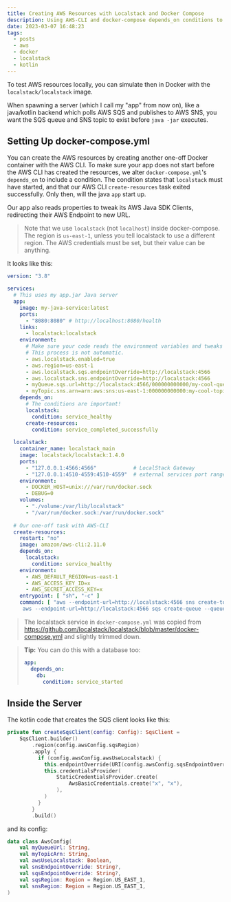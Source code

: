 ```yaml
---
title: Creating AWS Resources with Localstack and Docker Compose
description: Using AWS-CLI and docker-compose depends_on conditions to prepare the system for a server
date: 2023-03-07 16:48:23
tags:
  - posts
  - aws
  - docker
  - localstack
  - kotlin
---
```


To test AWS resources locally, you can simulate then in Docker with the `localstack/localstack` image.

When spawning a server (which I call my "app" from now on), like a java/kotlin backend which polls AWS SQS and publishes to AWS SNS,
you want the SQS queue and SNS topic to exist before `java -jar` executes.

## Setting Up docker-compose.yml

You can create the AWS resources by creating another one-off Docker container with the AWS CLI.
To make sure your app does not start before the AWS CLI has created the resources,
we alter `docker-compose.yml`'s `depends_on` to include a condition.
The condition states that `localstack` must have started, and that our AWS CLI `create-resources` task exited successfully.
Only then, will the java `app` start up.

Our app also reads properties to tweak its AWS Java SDK Clients, redirecting their
AWS Endpoint to new URL.

> Note that we use `localstack` (not `localhost`) inside docker-compose.
> The region is `us-east-1`, unless you tell localstack to use a different region.
> The AWS credentials must be set, but their value can be anything.

It looks like this:
```yaml
version: "3.8"

services:
  # This uses my app.jar Java server
  app:
    image: my-java-service:latest
    ports:
      - "8080:8080" # http://localhost:8080/health
    links:
      - localstack:localstack
    environment:
      # Make sure your code reads the environment variables and tweaks its AWS SDK.
      # This process is not automatic.
      - aws.localstack.enabled=true
      - aws.region=us-east-1
      - aws.localstack.sqs.endpointOverride=http://localstack:4566
      - aws.localstack.sns.endpointOverride=http://localstack:4566
      - myQueue.sqs.url=http://localstack:4566/000000000000/my-cool-queue
      - myTopic.sns.arn=arn:aws:sns:us-east-1:000000000000:my-cool-topic
    depends_on:
      # The conditions are important!
      localstack:
        condition: service_healthy
      create-resources:
        condition: service_completed_successfully
  
  localstack:
    container_name: localstack_main
    image: localstack/localstack:1.4.0
    ports:
      - "127.0.0.1:4566:4566"            # LocalStack Gateway
      - "127.0.0.1:4510-4559:4510-4559"  # external services port range
    environment:
      - DOCKER_HOST=unix:///var/run/docker.sock
      - DEBUG=0
    volumes:
      - "./volume:/var/lib/localstack"
      - "/var/run/docker.sock:/var/run/docker.sock"
  
  # Our one-off task with AWS-CLI
  create-resources:
    restart: "no"
    image: amazon/aws-cli:2.11.0
    depends_on:
      localstack:
        condition: service_healthy
    environment:
      - AWS_DEFAULT_REGION=us-east-1
      - AWS_ACCESS_KEY_ID=x
      - AWS_SECRET_ACCESS_KEY=x
    entrypoint: [ "sh", "-c" ]
    command: [ "aws --endpoint-url=http://localstack:4566 sns create-topic --name my-cool-topic &&
     aws --endpoint-url=http://localstack:4566 sqs create-queue --queue-name my-cool-queue" ]

```

> The localstack service in `docker-compose.yml` was copied from https://github.com/localstack/localstack/blob/master/docker-compose.yml and slightly trimmed down.


> **Tip:** You can do this with a database too: 
> ```yaml
> app:
>   depends_on:
>     db:
>       condition: service_started
> ```

## Inside the Server

The kotlin code that creates the SQS client looks like this:
```kotlin
private fun createSqsClient(config: Config): SqsClient =
    SqsClient.builder()
        .region(config.awsConfig.sqsRegion)
        .apply {
          if (config.awsConfig.awsUseLocalstack) {
            this.endpointOverride(URI(config.awsConfig.sqsEndpointOverride!!))
            this.credentialsProvider(
                StaticCredentialsProvider.create(
                    AwsBasicCredentials.create("x", "x"),
                ),
            )
          }
        }
        .build()
```

and its config:

```kotlin
data class AwsConfig(
    val myQueueUrl: String,
    val myTopicArn: String,
    val awsUseLocalstack: Boolean,
    val snsEndpointOverride: String?,
    val sqsEndpointOverride: String?,
    val sqsRegion: Region = Region.US_EAST_1,
    val snsRegion: Region = Region.US_EAST_1,
)
```